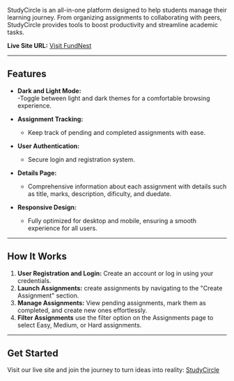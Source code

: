 StudyCircle is an all-in-one platform designed to help students manage their learning journey. From organizing assignments to collaborating with peers, StudyCircle provides tools to boost productivity and streamline academic tasks.

**Live Site URL:** [Visit FundNest](https://my-new-assingment-11.web.app/)  

---

## Features  

- **Dark and Light Mode:**  
   -Toggle between light and dark themes for a comfortable browsing experience.

- **Assignment Tracking:**  
   - Keep track of pending and completed assignments with ease.

- **User Authentication:**  
   -  Secure login and registration system.
- **Details Page:**  
   - Comprehensive information about each assignment with details such as title, marks, description, dificulty, and duedate.  

- **Responsive Design:**  
   - Fully optimized for desktop and mobile, ensuring a smooth experience for all users.  

---

## How It Works  

1. **User Registration and Login:** Create an account or log in using your credentials. 
2. **Launch Assignments:** create assignments by navigating to the "Create Assignment" section.
3. **Manage Assignments:** View pending assignments, mark them as completed, and create new ones effortlessly.
4. **Filter Assignments**  use the filter option on the Assignments page to select Easy, Medium, or Hard assignments.

---

## Get Started  

Visit our live site and join the journey to turn ideas into reality: [StudyCircle](https://my-new-assingment-11.web.app/)  
